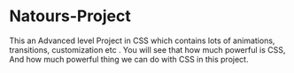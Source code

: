 # Natours-Project
This an Advanced level Project in CSS which contains lots of animations, transitions, customization etc . You will see that how much powerful is CSS, And how much powerful thing we can do with CSS in this project.
